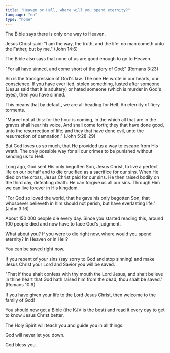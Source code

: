 ```yaml
---
title: "Heaven or Hell, where will you spend eternity?"
language: "en"
type: "home"
---
```


The Bible says there is only one way to Heaven.

Jesus Christ said:
<span class="verse">
  "I am the way, the truth, and the life: no man cometh unto the
  Father, but by me." (John 14:6)
</span>

The Bible also says that none of us are good enough to go to Heaven.

<span class="verse">
  "For all have sinned, and come short of the glory of God;" (Romans
  3:23)
</span>

Sin is the transgression of God's law. The one He wrote in our hearts,
our conscience. If you have ever lied, stolen something, lusted after
someone (Jesus said that it is adultery) or hated someone (which is
murder in God's eyes), then you have sinned.

This means that by default, we are all heading for Hell. An eternity
of fiery torments.

<span class="verse">
  "Marvel not at this: for the hour is coming, in the which all that
  are in the graves shall hear his voice, And shall come forth; they
  that have done good, unto the resurrection of life; and they that
  have done evil, unto the resurrection of damnation." (John 5:28-29)
</span>

But God loves us so much, that He provided us a way to escape from His
wrath. The only possible way for all our crimes to be punished without
sending us to Hell.

Long ago, God sent His only begotten Son, Jesus Christ, to live
a perfect life on our behalf and to die crucified as a sacrifice for
our sins. When He died on the cross, Jesus Christ paid for our sins.
He then raised bodily on the third day, defeating death. He can forgive us all our sins. Through Him we can live
forever in His kingdom.

<span class="verse">
  "For God so loved the world, that he gave his only begotten Son,
  that whosoever believeth in him should not perish, but have
  everlasting life." (John 3:16)
</span>

About 150 000 people die every day. Since you started reading this,
around 100 people died and now have to face God's judgment.

What about you? If you were to die right now, where would you spend
eternity? In Heaven or in Hell?

You can be saved right now.

If you repent of your sins (say sorry to God and stop sinning) and
make Jesus Christ your Lord and Savior you will be saved.

<span class="verse">
  "That if thou shalt confess with thy mouth the Lord Jesus, and shalt
  believe in thine heart that God hath raised him from the dead, thou
  shalt be saved." (Romans 10:9)
</span>

If you have given your life to the Lord Jesus Christ, then welcome to
the family of God!

You should now get a Bible (the KJV is the best) and read it every day
to get to know Jesus Christ better.

The Holy Spirit will teach you and guide you in all things.

God will never let you down.

God bless you.
